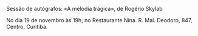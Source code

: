 Sessão de autógrafos: «A melodia trágica», de Rogério Skylab 

No dia 19 de novembro às 19h, no Restaurante Nina.
R. Mal. Deodoro, 847, Centro, Curitiba.

